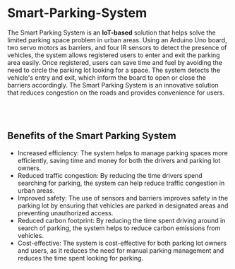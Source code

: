 # Smart-Parking-System

<p>The Smart Parking System is an <b>IoT-based</b> solution that helps solve the limited parking space problem in urban areas. Using an Arduino Uno board, two servo motors as barriers, and four IR sensors to detect the presence of vehicles, the system allows registered users to enter and exit the parking area easily. Once registered, users can save time and fuel by avoiding the need to circle the parking lot looking for a space. The system detects the vehicle's entry and exit, which inform the board to open or close the barriers accordingly. The Smart Parking System is an innovative solution that reduces congestion on the roads and provides convenience for users.</p> <br><br>

<h2>Benefits of the <b>Smart Parking System</b></h2>

<ul>
  <li>Increased efficiency: The system helps to manage parking spaces more efficiently, saving time and money for both the drivers and parking lot owners.</li>
  <li>Reduced traffic congestion: By reducing the time drivers spend searching for parking, the system can help reduce traffic congestion in urban areas.</li>
  <li>Improved safety: The use of sensors and barriers improves safety in the parking lot by ensuring that vehicles are parked in designated areas and preventing unauthorized access.</li>
  <li>Reduced carbon footprint: By reducing the time spent driving around in search of parking, the system helps to reduce carbon emissions from vehicles.</li>
  <li>Cost-effective: The system is cost-effective for both parking lot owners and users, as it reduces the need for manual parking management and reduces the time spent looking for parking.</li>
</ul>
